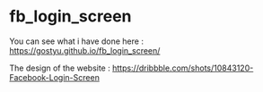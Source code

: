 # fb_login_screen

You can see what i have done here : https://gostyu.github.io/fb_login_screen/

The design of the website : https://dribbble.com/shots/10843120-Facebook-Login-Screen
